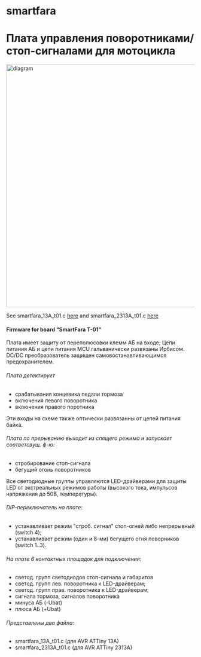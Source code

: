 # smartfara 
# Плата управления поворотниками/стоп-сигналами для мотоцикла

<img src= "https://user-images.githubusercontent.com/93090351/220214213-8454c857-e380-4cd6-8bec-6d5210063901.JPG" alt="diagram" width="650"/>


See smartfara_13A_t01.c [here](./smartfara_13A_t01.c) and smartfara_2313A_t01.c [here](./smartfara_2313A_t01.c)


#### Firmware for board "SmartFara T-01"

Плата имеет защиту от переполюсовки клемм АБ на входе; 
Цепи питания АБ и цепи питания MCU гальванически развязаны Ирбисом.
DC/DC преобразователь защищен самовостанавливающимся предохранителем.

###### Плата детектирует

- срабатывания концевика педали тормоза
- включения левого поворотника 
- включения правого поротника

Эти входы на схеме также оптически развязанны от цепей питания байка.

###### Плата по прерыванию выходит из спящего режима и запускает соответсвущ. ф-ю:

- стробирование стоп-сигнала
- бегущий огонь поворотников

Все светодиодные группы управляются LED-драйверами для защиты LED от экстреальных режимов работы (высокого тока, импульсов напряжения до 50В, температуры).  

###### DIP-переключатель на плате:

- устанавливает режим "строб. сигнал" стоп-огней либо непрерывный (switch 4);
- устанавливает режим (один и 8-ми) бегущего огня поворников (switch 1..3). 

###### На плате 6 контактных площадок для подключения:

 - светод. групп светодиодов стоп-сигнала и габаритов 
 - светод. групп лев. поворотника к LED-драйверам;
 - светод. групп прав. поворотника к LED-драйверам;
 - cигнала тормоза, сигналов поворотника
 - минуса АБ (-Ubat)  
 - плюса АБ  (+Ubat)
 
###### Представлены два файла:

 - smartfara_13A_t01.c (для AVR ATTiny 13A)
 - smartfara_2313A_t01.c (для AVR ATTiny 2313A)
